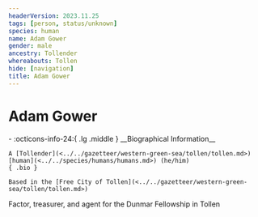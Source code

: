 ```yaml
---
headerVersion: 2023.11.25
tags: [person, status/unknown]
species: human
name: Adam Gower
gender: male
ancestry: Tollender
whereabouts: Tollen
hide: [navigation]
title: Adam Gower
---
```

# Adam Gower
<div class="grid cards ext-narrow-margin ext-one-column" markdown>
- :octicons-info-24:{ .lg .middle } __Biographical Information__

    A [Tollender](<../../gazetteer/western-green-sea/tollen/tollen.md>) [human](<../../species/humans/humans.md>) (he/him)  
    { .bio }

    Based in the [Free City of Tollen](<../../gazetteer/western-green-sea/tollen/tollen.md>)
</div>


Factor, treasurer, and agent for the Dunmar Fellowship in Tollen